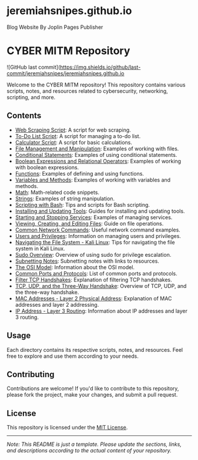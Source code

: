 # jeremiahsnipes.github.io
Blog Website By Joplin Pages Publisher
# CYBER MITM Repository

![GitHub last commit](https://img.shields.io/github/last-commit/jeremiahsnipes/jeremiahsnipes.github.io

Welcome to the CYBER MITM repository! This repository contains various scripts, notes, and resources related to cybersecurity, networking, scripting, and more.

## Contents

- [Web Scraping Script](./web_scraping_script/): A script for web scraping.
- [To-Do List Script](./todo_list_script/): A script for managing a to-do list.
- [Calculator Script](./calculator_script/): A script for basic calculations.
- [File Management and Manipulation](./file_management/): Examples of working with files.
- [Conditional Statements](./conditional_statements/): Examples of using conditional statements.
- [Boolean Expressions and Relational Operators](./boolean_expressions/): Examples of working with boolean expressions.
- [Functions](./functions/): Examples of defining and using functions.
- [Variables and Methods](./variables_methods/): Examples of working with variables and methods.
- [Math](./math/): Math-related code snippets.
- [Strings](./strings/): Examples of string manipulation.
- [Scripting with Bash](./bash_scripting/): Tips and scripts for Bash scripting.
- [Installing and Updating Tools](./installing_tools/): Guides for installing and updating tools.
- [Starting and Stopping Services](./services/): Examples of managing services.
- [Viewing, Creating, and Editing Files](./file_operations/): Guide on file operations.
- [Common Network Commands](./network_commands/): Useful network command examples.
- [Users and Privileges](./users_privileges/): Information on managing users and privileges.
- [Navigating the File System - Kali Linux](./file_system_navigation/): Tips for navigating the file system in Kali Linux.
- [Sudo Overview](./sudo_overview/): Overview of using sudo for privilege escalation.
- [Subnetting Notes](./subnetting_notes/): Subnetting notes with links to resources.
- [The OSI Model](./osi_model/): Information about the OSI model.
- [Common Ports and Protocols](./ports_protocols/): List of common ports and protocols.
- [Filter TCP Handshakes](./tcp_handshakes/): Explanation of filtering TCP handshakes.
- [TCP, UDP, and the Three-Way Handshake](./tcp_udp_handshake/): Overview of TCP, UDP, and the three-way handshake.
- [MAC Addresses - Layer 2 Physical Address](./mac_addresses/): Explanation of MAC addresses and layer 2 addressing.
- [IP Address - Layer 3 Routing](./ip_address_routing/): Information about IP addresses and layer 3 routing.

## Usage

Each directory contains its respective scripts, notes, and resources. Feel free to explore and use them according to your needs.

## Contributing

Contributions are welcome! If you'd like to contribute to this repository, please fork the project, make your changes, and submit a pull request.

## License

This repository is licensed under the [MIT License](./LICENSE).

---

*Note: This README is just a template. Please update the sections, links, and descriptions according to the actual content of your repository.*
